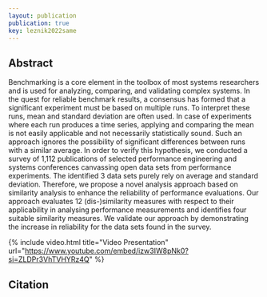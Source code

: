 ```yaml
---
layout: publication
publication: true
key: leznik2022same
---
```


## Abstract
Benchmarking is a core element in the toolbox of most systems researchers and is used for analyzing, comparing, and validating complex systems. In the quest for reliable benchmark results, a consensus has formed that a significant experiment must be based on multiple runs. To interpret these runs, mean and standard deviation are often used. In case of experiments where each run produces a time series, applying and comparing the mean is not easily applicable and not necessarily statistically sound. Such an approach ignores the possibility of significant differences between runs with a similar average. In order to verify this hypothesis, we conducted a survey of 1,112 publications of selected performance engineering and systems conferences canvassing open data sets from performance experiments. The identified 3 data sets purely rely on average and standard deviation. Therefore, we propose a novel analysis approach based on similarity analysis to enhance the reliability of performance evaluations. Our approach evaluates 12 (dis-)similarity measures with respect to their applicability in analysing performance measurements and identifies four suitable similarity measures. We validate our approach by demonstrating the increase in reliability for the data sets found in the survey.

{% include video.html title="Video Presentation" url="https://www.youtube.com/embed/izw3IW8pNk0?si=ZLDPr3VhTVHYRz4Q" %}


## Citation